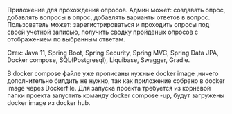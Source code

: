 Приложение для прохождения опросов.
Админ может: создавать опрос, добавлять вопросы в опрос, добавлять варианты ответов в вопрос.
Пользователь может: зарегистрироваться и проходить опросы под своей учетной записью, получить сводку пройденых опросов с отображением по выбранным ответам.

Стек:
 Java 11, Spring Boot, Spring Security, Spring MVC, Spring Data JPA, Docker compose, SQL(Postgresql), Liquibase, Swagger, Gradle.
 
В docker compose файле уже прописаны нужные docker image ,ничего дополнительно билдить не нужно, так как приложение собрано в docker image через Dockerfile.
Для запуска проекта требуется из корневой папки проекта запустить команду docker compose -up, будут загружены docker image из docker hub.
 
